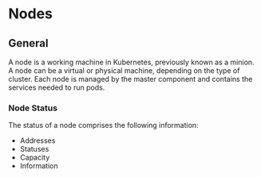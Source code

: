 # Nodes

## General

A node is a working machine in Kubernetes, previously known as a minion. A node can be a virtual or physical machine, depending on the type of cluster. Each node is managed by the master component and contains the services needed to run pods.

### Node Status

The status of a node comprises the following information:

- Addresses
- Statuses
- Capacity
- Information

